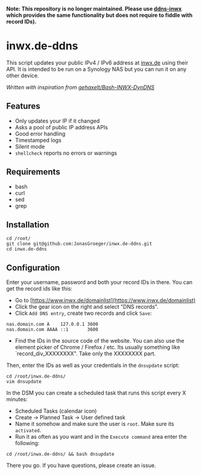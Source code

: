 **Note: This repository is no longer maintained. Please use [ddns-inwx](https://github.com/JonasGroeger/ddns-inwx) which provides the same functionality but does not require to fiddle with record IDs).**

# inwx.de-ddns

This script updates your public IPv4 / IPv6 address at [inwx.de](https://inwx.de/) using their API.
It is intended to be run on a Synology NAS but you can run it on any other device.

*Written with inspiration from [gehaxelt/Bash-INWX-DynDNS](https://github.com/gehaxelt/Bash-INWX-DynDNS)*

## Features

* Only updates your IP if it changed
* Asks a pool of public IP address APIs
* Good error handling
* Timestamped logs
* Silent mode
* `shellcheck` reports no errors or warnings

## Requirements

* bash
* curl
* sed
* grep

## Installation

```
cd /root/
git clone git@github.com:JonasGroeger/inwx.de-ddns.git
cd inwx.de-ddns
```

## Configuration

Enter your username, password and both your record IDs in there. You can get the
record ids like this:

* Go to [https://www.inwx.de/domainlist](https://www.inwx.de/domainlist)
* Click the gear icon on the right and select "DNS records".
* Click `Add DNS entry`, create two records and click `Save`:

```
nas.domain.com A    127.0.0.1 3600
nas.domain.com AAAA ::1       3600
```

* Find the IDs in the source code of the website. You can also use the element picker of Chrome / Firefox / etc. Its usually something like `record_div_XXXXXXXX". Take only the XXXXXXXX part.

Then, enter the IDs as well as your credentials in the `dnsupdate` script:

```
cd /root/inwx.de-ddns/
vim dnsupdate
```

In the DSM you can create a scheduled task that runs this script every X minutes:

* Scheduled Tasks (calendar icon)
* Create -> Planned Task -> User defined task
* Name it somehow and make sure the user is `root`. Make sure its `activated`.
* Run it as often as you want and in the `Execute command` area enter the following:

```
cd /root/inwx.de-ddns/ && bash dnsupdate
```

There you go. If you have questions, please create an issue.
